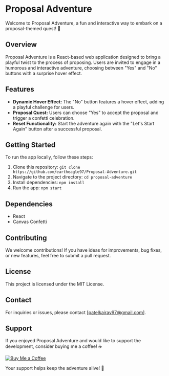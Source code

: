 # Proposal Adventure

Welcome to Proposal Adventure, a fun and interactive way to embark on a proposal-themed quest! 🚀

## Overview

Proposal Adventure is a React-based web application designed to bring a playful twist to the process of proposing. Users are invited to engage in a humorous and interactive adventure, choosing between "Yes" and "No" buttons with a surprise hover effect.

## Features

- **Dynamic Hover Effect:** The "No" button features a hover effect, adding a playful challenge for users.
- **Proposal Quest:** Users can choose "Yes" to accept the proposal and trigger a confetti celebration.
- **Reset Functionality:** Start the adventure again with the "Let's Start Again" button after a successful proposal.

## Getting Started

To run the app locally, follow these steps:

1. Clone this repository: `git clone https://github.com/eartheagle97/Proposal-Adventure.git`
2. Navigate to the project directory: `cd proposal-adventure`
3. Install dependencies: `npm install`
4. Run the app: `npm start`

## Dependencies

- React
- Canvas Confetti

## Contributing

We welcome contributions! If you have ideas for improvements, bug fixes, or new features, feel free to submit a pull request.

## License

This project is licensed under the MIT License.

## Contact

For inquiries or issues, please contact [patelkairav97@gmail.com].

## Support

If you enjoyed Proposal Adventure and would like to support the development, consider buying me a coffee! ☕️

[![Buy Me a Coffee](https://camo.githubusercontent.com/12f516d86d600c89a6abd2326256045c27325ad7c8532c0d36772965a4923be0/68747470733a2f2f7777772e6275796d6561636f666665652e636f6d2f6173736574732f696d672f637573746f6d5f696d616765732f6f72616e67655f696d672e706e67)](https://www.buymeacoffee.com/kairavpateu)

Your support helps keep the adventure alive! 🚀
